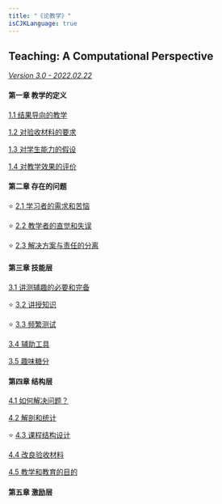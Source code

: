 ```yaml
---
title: "《论教学》"
isCJKLanguage: true
---
```


## Teaching: A Computational Perspective

[_Version 3.0 - 2022.02.22_](./version)

#### 第一章 教学的定义

[1.1 结果导向的教学](./1-1)

[1.2 对验收材料的要求](./1-2)

[1.3 对学生能力的假设](./1-3)

[1.4 对教学效果的评价](./1-4)

#### 第二章 存在的问题

⭐️ [2.1 学习者的需求和苦恼](./2-1)

⭐️ [2.2 教学者的直觉和失误](./2-2)

⭐️ [2.3 解决方案与责任的分离](./2-3)

#### 第三章 技能层

[3.1 讲测辅趣的必要和完备](./3-1)

⭐️ [3.2 讲授知识](./3-2)

⭐️ [3.3 频繁测试](./3-3)

[3.4 辅助工具](./3-4)

[3.5 趣味糖分](./3-5)

#### 第四章 结构层

[4.1 如何解决问题？](./4-1)

[4.2 解剖和统计](./4-2)

⭐️ [4.3 课程结构设计](./4-3)

[4.4 改良验收材料](./4-4)

[4.5 教学和教育的目的](./4-5)

#### 第五章 激励层